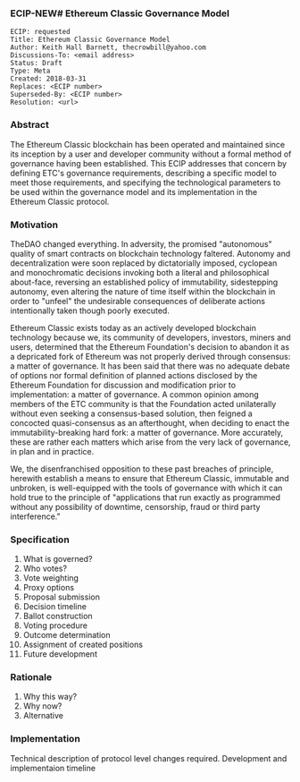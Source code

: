 ### ECIP-NEW#  Ethereum Classic Governance Model

    ECIP: requested
    Title: Ethereum Classic Governance Model
    Author: Keith Hall Barnett, thecrowbill@yahoo.com
    Discussions-To: <email address>
    Status: Draft
    Type: Meta
    Created: 2018-03-31
    Replaces: <ECIP number>
    Superseded-By: <ECIP number>
    Resolution: <url>

### Abstract

The Ethereum Classic blockchain has been operated and maintained since its inception by a user and developer community without a formal method of governance having been established.  This ECIP addresses that concern by defining ETC's governance requirements, describing a specific model to meet those requirements, and specifying the technological parameters to be used within the governance model and its implementation in the Ethereum Classic protocol.     

### Motivation

TheDAO changed everything. In adversity, the promised "autonomous" quality of smart contracts on blockchain technology faltered. Autonomy and decentralization were soon replaced by dictatorially imposed, cyclopean and monochromatic decisions invoking both a literal and philosophical about-face, reversing an established policy of immutability, sidestepping autonomy, even altering the nature of time itself within the blockchain in order to "unfeel" the undesirable consequences of deliberate actions intentionally taken though poorly executed.

Ethereum Classic exists today as an actively developed blockchain technology because we, its community of developers, investors, miners and users, determined that the Ethereum Foundation's decision to abandon it as a depricated fork of Ethereum was not properly derived through consensus: a matter of governance. It has been said that there was no adequate debate of options nor formal definition of planned actions disclosed by the Ethereum Foundation for discussion and modification prior to implementation: a matter of governance. A common opinion among members of the ETC community is that the Foundation acted unilaterally without even seeking a consensus-based solution, then feigned a concocted quasi-consensus as an afterthought, when deciding to enact the immutability-breaking hard fork: a matter of governance. More accurately, these are rather each matters which arise from the very lack of governance, in plan and in practice. 

We, the disenfranchised opposition to these past breaches of principle, herewith establish a means to ensure that Ethereum Classic, immutable and unbroken, is well-equipped with the tools of governance with which it can hold true to the principle of "applications that run exactly as programmed without any possibility of downtime, censorship, fraud or third party interference."

### Specification

1. What is governed?
2. Who votes?
3. Vote weighting
4. Proxy options
5. Proposal submission
6. Decision timeline
7. Ballot construction
8. Voting procedure
9. Outcome determination
10. Assignment of created positions
11. Future development

### Rationale

1. Why this way?
2. Why now?
3. Alternative

### Implementation

Technical description of protocol level changes required.
Development and implementaion timeline
